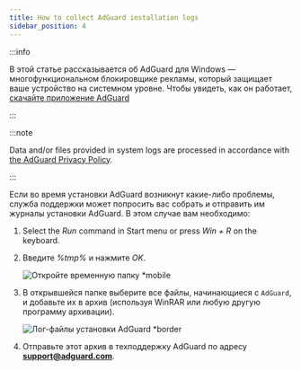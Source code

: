 ```yaml
---
title: How to collect AdGuard installation logs
sidebar_position: 4
---
```


:::info

В этой статье рассказывается об AdGuard для Windows — многофункциональном блокировщике рекламы, который защищает ваше устройство на системном уровне. Чтобы увидеть, как он работает, [скачайте приложение AdGuard](https://agrd.io/download-kb-adblock)

:::

:::note

Data and/or files provided in system logs are processed in accordance with [the AdGuard Privacy Policy](https://adguard.com/en/privacy.html).

:::

Если во время установки AdGuard возникнут какие-либо проблемы, служба поддержки может попросить вас собрать и отправить им журналы установки AdGuard. В этом случае вам необходимо:

1. Select the *Run* command in Start menu or press *Win + R* on the keyboard.

1. Введите *%tmp%* и нажмите *OK*.

    ![Откройте временную папку *mobile](https://cdn.adtidy.org/content/kb/ad_blocker/windows/solving-problems/install-logs-1.png)

1. В открывшейся папке выберите все файлы, начинающиеся с `AdGuard`, и добавьте их в архив (используя WinRAR или любую другую программу архивации).

    ![Лог-файлы установки AdGuard *border](https://cdn.adtidy.org/content/kb/ad_blocker/windows/solving-problems/install-logs-2.png)

1. Отправьте этот архив в техподдержку AdGuard по адресу **support@adguard.com**.
